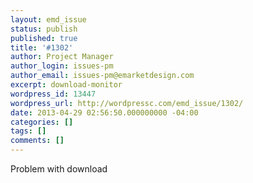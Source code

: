 ```yaml
---
layout: emd_issue
status: publish
published: true
title: '#1302'
author: Project Manager
author_login: issues-pm
author_email: issues-pm@emarketdesign.com
excerpt: download-monitor
wordpress_id: 13447
wordpress_url: http://wordpressc.com/emd_issue/1302/
date: 2013-04-29 02:56:50.000000000 -04:00
categories: []
tags: []
comments: []
---
```

Problem with download
